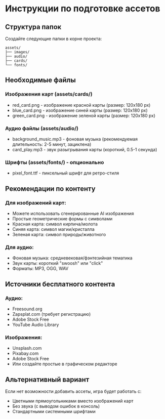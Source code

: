 # Инструкции по подготовке ассетов

## Структура папок

Создайте следующие папки в корне проекта:

```
assets/
├── images/
├── audio/
├── cards/
└── fonts/
```

## Необходимые файлы

### Изображения карт (assets/cards/)
- red_card.png - изображение красной карты (размер: 120x180 px)
- blue_card.png - изображение синей карты (размер: 120x180 px)  
- green_card.png - изображение зеленой карты (размер: 120x180 px)

### Аудио файлы (assets/audio/)
- background_music.mp3 - фоновая музыка (рекомендуемая длительность: 2-5 минут, зациклена)
- card_play.mp3 - звук разыгрывания карты (короткий, 0.5-1 секунда)

### Шрифты (assets/fonts/) - опционально
- pixel_font.ttf - пиксельный шрифт для ретро-стиля

## Рекомендации по контенту

### Для изображений карт:
- Можете использовать сгенерированные AI изображения
- Простые геометрические формы с символами
- Красная карта: символ кирпича/молота
- Синяя карта: символ магии/кристалла
- Зеленая карта: символ природы/животного

### Для аудио:
- Фоновая музыка: средневековая/фэнтезийная тематика
- Звук карты: короткий "swoosh" или "click"
- Форматы: MP3, OGG, WAV

## Источники бесплатного контента

### Аудио:
- Freesound.org
- Zapsplat.com (требует регистрацию)
- Adobe Stock Free
- YouTube Audio Library

### Изображения:
- Unsplash.com
- Pixabay.com
- Adobe Stock Free
- Или создайте простые в графическом редакторе

## Альтернативный вариант

Если нет возможности добавить ассеты, игра будет работать с:
- Цветными прямоугольниками вместо изображений карт
- Без звука (с выводом ошибок в консоль)
- Стандартными системными шрифтами
